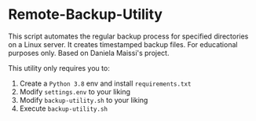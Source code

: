 # Remote-Backup-Utility
This script  automates the regular backup process for specified directories on a Linux server. It creates timestamped backup files. For educational purposes only. Based on Daniela Maissi's project.

This utility only requires you to:

1. Create a ``Python 3.8`` env and install ``requirements.txt``
2. Modify ``settings.env`` to your liking
3. Modify ``backup-utility.sh`` to your liking
4. Execute ``backup-utility.sh``
